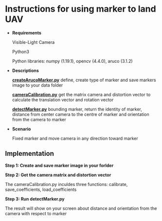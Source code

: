 # Instructions for using marker to land UAV

* **Requirements**
  
  Visible-Light Camera
  
  Python3
  
  Python libraries: numpy (1.19.1), opencv (4.4.0), aruco (3.1.2)

* **Descriptions**
  
  [**createArucoMarker.py**](./createArucoMarker.py) define, create type of marker and save markers image to your data folder
  
  [**cameraCalibration.py**](./cameraCalibration.py) get the matrix camera and distortion vector to calculate the translation vector and rotation vector

  [**detectMarker.py**](./checkMarker.py) bounding marker, return the identity of marker, distance from center camera to the centre of marker and orientation from the camera to marker
  
* **Scenario**

  Fixed marker and move camera in any direction toward marker
  
## **Implementation**

**Step 1: Create and save marker image in your forlder**

**Step 2: Get the camera matrix and distortion vector**

The cameraCalibration.py inculdes three functions: calibrate, save_coefficients, load_coefficients

**Step 3: Run detectMarker.py**

The result will show on your screen about distance and orientation from the camera with respect to marker



